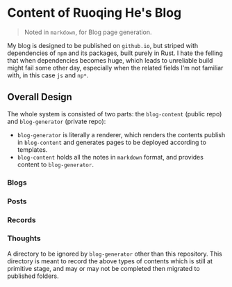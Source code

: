 # Content of Ruoqing He's Blog

> Noted in `markdown`, for Blog page generation.

My blog is designed to be published on `github.io`, but striped with dependencies of `npm` and its packages, built purely in Rust. I hate the felling that when dependencies becomes huge, which leads to unreliable build might fail some other day, especially when the related fields I'm not familiar with, in this case `js` and `np*`.

## Overall Design

The whole system is consisted of two parts: the `blog-content` (public repo) and `blog-generator` (private repo):
- `blog-generator` is literally a renderer, which renders the contents publish in `blog-content` and generates pages to be deployed according to templates.
- `blog-content` holds all the notes in `markdown` format, and provides content to `blog-generator`.

### Blogs

### Posts

### Records

### Thoughts

A directory to be ignored by `blog-generator` other than this repository. This directory is meant to record the above types of contents which is still at primitive stage, and may or may not be completed then migrated to published folders.
